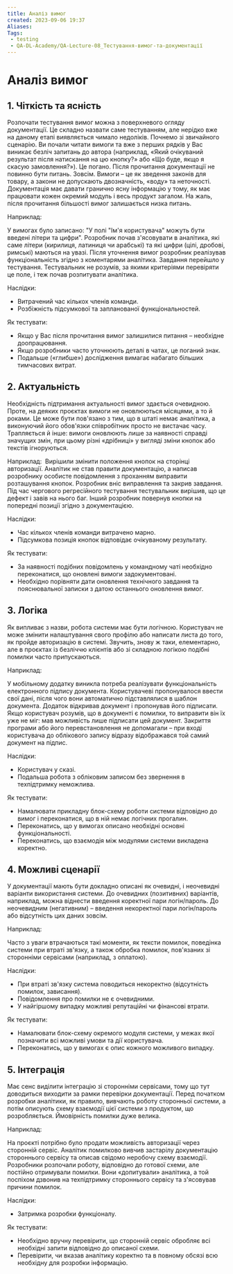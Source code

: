 ```yaml
---
title: Аналіз вимог
created: 2023-09-06 19:37
Aliases:
Tags: 
 - testing
 - QA-DL-Academy/QA-Lecture-08_Тестування-вимог-та-документації
---
```


# Аналіз вимог

## 1. Чіткість та ясність

Розпочати тестування вимог можна з поверхневого огляду документації. Це складно назвати саме тестуванням, але нерідко вже на даному етапі виявляється чимало недоліків. Почнемо зі звичайного сценарію. Ви почали читати вимоги та вже з перших рядків у Вас виникає безліч запитань до автора (наприклад, «Який очікуваний результат після натискання на цю кнопку?» або «Що буде, якщо я скасую замовлення?»). Це погано. Після прочитання документації не повинно бути питань. Зовсім. Вимоги – це як зведення законів для товару, а закони не допускають двозначність, «воду» та неточності. Документація має давати гранично ясну інформацію у тому, як має працювати кожен окремий модуль і весь продукт загалом. На жаль, після прочитання більшості вимог залишається низка питань.

Наприклад: 

У вимогах було записано: "У полі "Ім'я користувача" можуть бути введені літери та цифри". Розробник почав з'ясовувати в аналітика, які саме літери (кирилиця, латиниця чи арабські) та які цифри (цілі, дробові, римські) маються на увазі. Після уточнення вимог розробник реалізував функціональність згідно з коментарями аналітика. Завдання перейшло у тестування. Тестувальник не розумів, за якими критеріями перевіряти це поле, і теж почав розпитувати аналітика.

Наслідки:
- Витрачений час кількох членів команди.
- Розбіжність підсумкової та запланованої функціональностей. 

Як тестувати:
- Якщо у Вас після прочитання вимог залишилися питання – необхідне доопрацювання.
- Якщо розробники часто уточнюють деталі в чатах, це поганий знак.
- Подальше («глибше») дослідження вимагає набагато більших тимчасових витрат.
## 2. Актуальність

Необхідність підтримання актуальності вимог здається очевидною. Проте, на деяких проєктах вимоги не оновлюються місяцями, а то й роками. Це може бути пов'язано з тим, що в штаті немає аналітика, а виконуючий його обов'язки співробітник просто не вистачає часу. Трапляється й інше: вимоги оновлюють лише за наявності справді значущих змін, при цьому різні «дрібниці» у вигляді зміни кнопок або текстів ігноруються.

Наприклад: 
Вирішили змінити положення кнопок на сторінці авторизації. Аналітик не став правити документацію, а написав розробнику особисте повідомлення з проханням виправити розташування кнопок. Розробник вніс виправлення та закрив завдання. Під час чергового регресійного тестування тестувальник вирішив, що це дефект і завів на нього баг. Інший розробник повернув кнопки на попередні позиції згідно з документацією.

Наслідки:
- Час кількох членів команди витрачено марно.
- Підсумкова позиція кнопок відповідає очікуваному результату. 

Як тестувати:
- За наявності подібних повідомлень у командному чаті необхідно переконатися, що оновлені вимоги задокументовані.
- Необхідно порівняти дати оновлення технічного завдання та пояснювальної записки з датою останнього оновлення вимог.

## 3. Логіка

Як випливає з назви, робота системи має бути логічною. Користувач не може змінити налаштування свого профілю або написати листа до того, як пройде авторизацію в системі. Звучить, знову ж таки, елементарно, але в проєктах із безліччю клієнтів або зі складною логікою подібні помилки часто припускаються.

Наприклад: 

У мобільному додатку виникла потреба реалізувати функціональність електронного підпису документа. Користувачеві пропонувалося ввести свої дані, після чого вони автоматично підставлялися в шаблон документа. Додаток відкривав документ і пропонував його підписати. Якщо користувач розумів, що в документі є помилки, то виправити він їх уже не міг: мав можливість лише підписати цей документ. Закриття програми або його перевстановлення не допомагали – при вході користувача до облікового запису відразу відображався той самий документ на підпис.

Наслідки:
- Користувач у сказі.
- Подальша робота з обліковим записом без звернення в техпідтримку неможлива. 

Як тестувати:
- Намалювати прикладну блок-схему роботи системи відповідно до вимог і переконатися, що в ній немає логічних прогалин.
- Переконатись, що у вимогах описано необхідні основні функціональності.    
- Переконатись, що взаємодія між модулями системи викладена коректно.

## 4. Можливі сценарії

У документації мають бути докладно описані як очевидні, і неочевидні варіанти використання системи. До очевидних (позитивних) варіантів, наприклад, можна віднести введення коректної пари логін/пароль. До неочевидним (негативним) – введення некоректної пари логін/пароль або відсутність цих даних зовсім.

Наприклад: 

Часто з уваги втрачаються такі моменти, як тексти помилок, поведінка системи при втраті зв'язку, а також обробка помилок, пов'язаних зі сторонніми сервісами (наприклад, з оплатою).

Наслідки:

- При втраті зв'язку система поводиться некоректно (відсутність помилок, зависання).  
- Повідомлення про помилки не є очевидними.
- У найгіршому випадку можливі репутаційні чи фінансові втрати.

Як тестувати:
- Намалювати блок-схему окремого модуля системи, у межах якої позначити всі можливі умови та дії користувача.
- Переконатись, що у вимогах є опис кожного можливого випадку. 

## 5. Інтеграція

Має сенс виділити інтеграцію зі сторонніми сервісами, тому що тут доводиться виходити за рамки перевірки документації. Перед початком розробки аналітики, як правило, вивчають роботу сторонньої системи, а потім описують схему взаємодії цієї системи з продуктом, що розробляється. Ймовірність помилки дуже велика. 

Наприклад: 

На проєкті потрібно було продати можливість авторизації через сторонній сервіс. Аналітик помилково вивчив застарілу документацію стороннього сервісу та описав свідомо неробочу схему взаємодії. Розробники розпочали роботу, відповідно до готової схеми, але постійно отримували помилки. Вони «допитували» аналітика, а той поспіхом дзвонив на техпідтримку стороннього сервісу та з'ясовував причини помилок.

Наслідки:
- Затримка розробки функціоналу.  

Як тестувати:
- Необхідно вручну перевірити, що сторонній сервіс обробляє всі необхідні запити відповідно до описаної схеми.
- Перевірити, чи вказав аналітику коректно та в повному обсязі всю необхідну для розробки інформацію.
